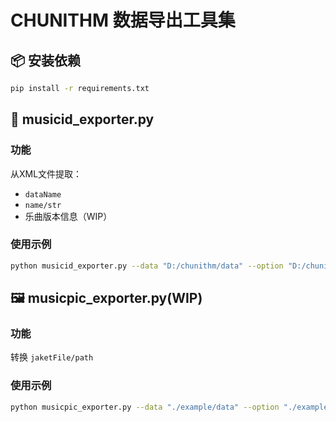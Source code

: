 # CHUNITHM 数据导出工具集
## 📦 安装依赖
```bash 
pip install -r requirements.txt
```
## 🎵 musicid_exporter.py
### 功能
从XML文件提取：

- `dataName`
- `name/str`
- 乐曲版本信息（WIP）
### 使用示例
```bash
python musicid_exporter.py --data "D:/chunithm/data" --option "D:/chunithm/option"
```
## 🖼️ musicpic_exporter.py(WIP)
### 功能
转换 `jaketFile/path`

### 使用示例
```bash
python musicpic_exporter.py --data "./example/data" --option "./example/option"
```
